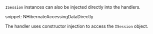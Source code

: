 `ISession` instances can also be injected directly into the handlers.

snippet: NHibernateAccessingDataDirectly

The handler uses constructor injection to access the `ISession` object.
